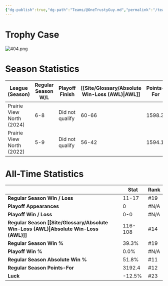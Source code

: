 ```yaml
---
{"dg-publish":true,"dg-path":"Teams/@OneTrustyGuy.md","permalink":"/teams/one-trusty-guy/"}
---
```


# Trophy Case
![404.png](/img/user/z_Assets/img/404.png)
# Season Statistics
| **League (Season)** | **Regular Season W/L** | **Playoff Finish** | **[[Site/Glossary/Absolute Win-Loss (AWL)\|AWL]]** | **Points-For** |
| ------------------- | ---------------------- | ------------------ | ------------------------------------ | -------------- |
| Prairie View North (2024) | 6-8 | Did not qualify | 60-66 | 1598.3 |
| Prairie View North (2022) | 5-9 | Did not qualify | 56-42 | 1594.1 |
# All-Time Statistics
|                                                | **Stat** | **Rank** |
| ---------------------------------------------- | -------- | -------- |
| **Regular Season Win / Loss**                  | 11-17 | #19 |
| **Playoff Appearances**                        | 0 | #N/A |
| **Playoff Win / Loss**                         | 0-0 | #N/A |
| **Regular Season [[Site/Glossary/Absolute Win-Loss (AWL)\|Absolute Win-Loss (AWL)]]** | 116-108 | #14 |
| **Regular Season Win %**                       | 39.3% | #19 |
| **Playoff Win %**                              | 0.0% | #N/A |
| **Regular Season Absolute Win %**              | 51.8% | #11 |
| **Regular Season Points-For**                  | 3192.4 | #12 |
| **Luck**                                       | -12.5% | #23 |
